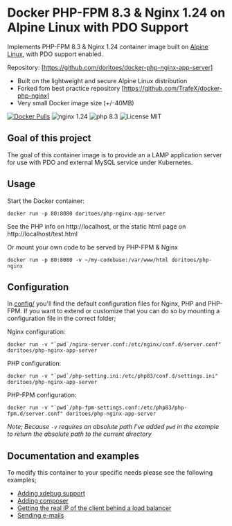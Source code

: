 # Docker PHP-FPM 8.3 & Nginx 1.24 on Alpine Linux with PDO Support
Implements PHP-FPM 8.3 & Nginx 1.24 container image built on [Alpine Linux](https://www.alpinelinux.org/), with PDO support enabled.

Repository: [https://github.com/doritoes/docker-php-nginx-app-server]


* Built on the lightweight and secure Alpine Linux distribution
* Forked fom best practice repository [https://github.com/TrafeX/docker-php-nginx]
* Very small Docker image size (+/-40MB)

[![Docker Pulls](https://img.shields.io/docker/pulls/doritoes/llhls.svg)](https://hub.docker.com/r/doritoes/llhls/)
![nginx 1.24](https://img.shields.io/badge/nginx-1.24-brightgreen.svg)
![php 8.3](https://img.shields.io/badge/php-8.3-brightgreen.svg)
![License MIT](https://img.shields.io/badge/license-MIT-blue.svg)

## Goal of this project
The goal of this container image is to provide an a LAMP application server for use with PDO and external MySQL service under Kubernetes.

## Usage

Start the Docker container:

    docker run -p 80:8080 doritoes/php-nginx-app-server

See the PHP info on http://localhost, or the static html page on http://localhost/test.html

Or mount your own code to be served by PHP-FPM & Nginx

    docker run -p 80:8080 -v ~/my-codebase:/var/www/html doritoes/php-nginx

## Configuration
In [config/](config/) you'll find the default configuration files for Nginx, PHP and PHP-FPM.
If you want to extend or customize that you can do so by mounting a configuration file in the correct folder;

Nginx configuration:

    docker run -v "`pwd`/nginx-server.conf:/etc/nginx/conf.d/server.conf" doritoes/php-nginx-app-server

PHP configuration:

    docker run -v "`pwd`/php-setting.ini:/etc/php83/conf.d/settings.ini" doritoes/php-nginx-app-server

PHP-FPM configuration:

    docker run -v "`pwd`/php-fpm-settings.conf:/etc/php83/php-fpm.d/server.conf" doritoes/php-nginx-app-server

_Note; Because `-v` requires an absolute path I've added `pwd` in the example to return the absolute path to the current directory_

## Documentation and examples
To modify this container to your specific needs please see the following examples;

* [Adding xdebug support](https://github.com/TrafeX/docker-php-nginx/blob/master/docs/xdebug-support.md)
* [Adding composer](https://github.com/TrafeX/docker-php-nginx/blob/master/docs/composer-support.md)
* [Getting the real IP of the client behind a load balancer](https://github.com/TrafeX/docker-php-nginx/blob/master/docs/real-ip-behind-loadbalancer.md)
* [Sending e-mails](https://github.com/TrafeX/docker-php-nginx/blob/master/docs/sending-emails.md)
